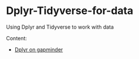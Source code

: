 # Dplyr-Tidyverse-for-data
Using Dplyr and Tidyverse to work with data

Content:
* [Dplyr on gapminder](gapminder-data)


